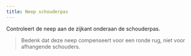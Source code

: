 ```yaml
---
title: Neep schouderpas
---
```


Controleert de neep aan de zijkant onderaan de schouderpas.

> Bedenk dat deze neep compenseert voor een ronde rug, niet voor afhangende schouders.